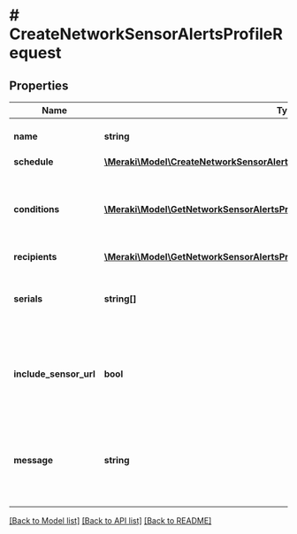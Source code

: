 # # CreateNetworkSensorAlertsProfileRequest

## Properties

Name | Type | Description | Notes
------------ | ------------- | ------------- | -------------
**name** | **string** | Name of the sensor alert profile. |
**schedule** | [**\Meraki\Model\CreateNetworkSensorAlertsProfileRequestSchedule**](CreateNetworkSensorAlertsProfileRequestSchedule.md) |  | [optional]
**conditions** | [**\Meraki\Model\GetNetworkSensorAlertsProfiles200ResponseInnerConditionsInner[]**](GetNetworkSensorAlertsProfiles200ResponseInnerConditionsInner.md) | List of conditions that will cause the profile to send an alert. |
**recipients** | [**\Meraki\Model\GetNetworkSensorAlertsProfiles200ResponseInnerRecipients**](GetNetworkSensorAlertsProfiles200ResponseInnerRecipients.md) |  | [optional]
**serials** | **string[]** | List of device serials assigned to this sensor alert profile. | [optional]
**include_sensor_url** | **bool** | Include dashboard link to sensor in messages (default: true). | [optional] [default to true]
**message** | **string** | A custom message that will appear in email and text message alerts. | [optional]

[[Back to Model list]](../../README.md#models) [[Back to API list]](../../README.md#endpoints) [[Back to README]](../../README.md)
